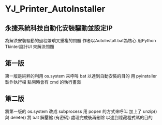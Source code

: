 # YJ_Printer_AutoInstaller
永捷系統科技自動化安裝驅動並設定IP
---
  為解決安裝驅動的過程繁瑣又重複的問題
  作者以AutoInstall.bat為核心
  用Python Tkinter設計UI
  來解決問題
  
## 第一版
  第一版是純粹的利用 os.system 來呼叫 bat 以達到自動安裝的目的
  用 pyinstaller 製作執行檔
  點開時會有 cmd 的執行畫面

## 第二版
  將第一版的 os.system 改成 subprocess
  用 popen 的方式來呼叫
  加上了 unzip() 與 delete()
  將 bat 解壓縮 (有密碼) 處理完成後再刪除
  以達到隱藏程式碼的目的
